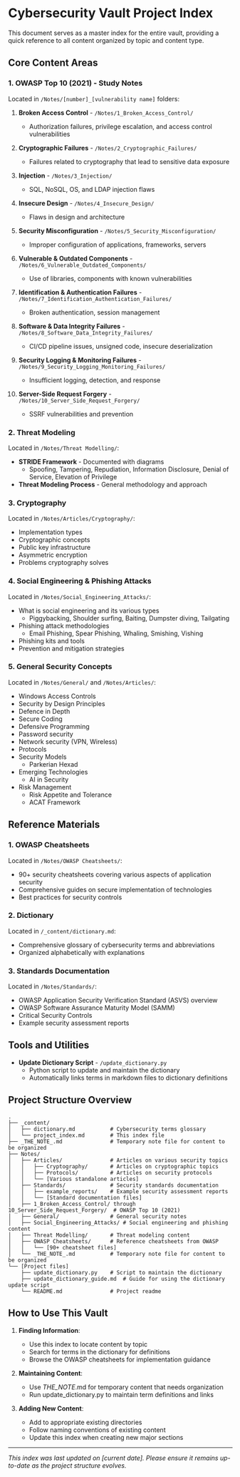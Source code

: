 # Cybersecurity Vault Project Index

This document serves as a master index for the entire vault, providing a quick reference to all content organized by topic and content type.

## Core Content Areas

### 1. OWASP Top 10 (2021) - Study Notes
Located in `/Notes/[number]_[vulnerability name]` folders:

1. **Broken Access Control** - `/Notes/1_Broken_Access_Control/`
   - Authorization failures, privilege escalation, and access control vulnerabilities
   
2. **Cryptographic Failures** - `/Notes/2_Cryptographic_Failures/`
   - Failures related to cryptography that lead to sensitive data exposure
   
3. **Injection** - `/Notes/3_Injection/`
   - SQL, NoSQL, OS, and LDAP injection flaws
   
4. **Insecure Design** - `/Notes/4_Insecure_Design/`
   - Flaws in design and architecture
   
5. **Security Misconfiguration** - `/Notes/5_Security_Misconfiguration/`
   - Improper configuration of applications, frameworks, servers
   
6. **Vulnerable & Outdated Components** - `/Notes/6_Vulnerable_Outdated_Components/`
   - Use of libraries, components with known vulnerabilities
   
7. **Identification & Authentication Failures** - `/Notes/7_Identification_Authentication_Failures/`
   - Broken authentication, session management
   
8. **Software & Data Integrity Failures** - `/Notes/8_Software_Data_Integrity_Failures/`
   - CI/CD pipeline issues, unsigned code, insecure deserialization
   
9. **Security Logging & Monitoring Failures** - `/Notes/9_Security_Logging_Monitoring_Failures/`
   - Insufficient logging, detection, and response
   
10. **Server-Side Request Forgery** - `/Notes/10_Server_Side_Request_Forgery/`
    - SSRF vulnerabilities and prevention

### 2. Threat Modeling
Located in `/Notes/Threat Modelling/`:

- **STRIDE Framework** - Documented with diagrams
  - Spoofing, Tampering, Repudiation, Information Disclosure, Denial of Service, Elevation of Privilege
- **Threat Modeling Process** - General methodology and approach

### 3. Cryptography
Located in `/Notes/Articles/Cryptography/`:

- Implementation types
- Cryptographic concepts 
- Public key infrastructure
- Asymmetric encryption
- Problems cryptography solves

### 4. Social Engineering & Phishing Attacks
Located in `/Notes/Social_Engineering_Attacks/`:

- What is social engineering and its various types
  - Piggybacking, Shoulder surfing, Baiting, Dumpster diving, Tailgating
- Phishing attack methodologies
  - Email Phishing, Spear Phishing, Whaling, Smishing, Vishing
- Phishing kits and tools
- Prevention and mitigation strategies

### 5. General Security Concepts
Located in `/Notes/General/` and `/Notes/Articles/`:

- Windows Access Controls
- Security by Design Principles
- Defence in Depth
- Secure Coding
- Defensive Programming
- Password security
- Network security (VPN, Wireless)
- Protocols
- Security Models
  - Parkerian Hexad
- Emerging Technologies
  - AI in Security
- Risk Management
  - Risk Appetite and Tolerance
  - ACAT Framework

## Reference Materials

### 1. OWASP Cheatsheets
Located in `/Notes/OWASP Cheatsheets/`:

- 90+ security cheatsheets covering various aspects of application security
- Comprehensive guides on secure implementation of technologies
- Best practices for security controls

### 2. Dictionary
Located in `/_content/dictionary.md`:

- Comprehensive glossary of cybersecurity terms and abbreviations
- Organized alphabetically with explanations

### 3. Standards Documentation
Located in `/Notes/Standards/`:

- OWASP Application Security Verification Standard (ASVS) overview
- OWASP Software Assurance Maturity Model (SAMM)
- Critical Security Controls
- Example security assessment reports

## Tools and Utilities

- **Update Dictionary Script** - `/update_dictionary.py`
  - Python script to update and maintain the dictionary
  - Automatically links terms in markdown files to dictionary definitions

## Project Structure Overview

```
.
├── _content/
│   ├── dictionary.md           # Cybersecurity terms glossary
│   └── project_index.md        # This index file
├── _THE_NOTE_.md               # Temporary note file for content to be organized
├── Notes/
│   ├── Articles/               # Articles on various security topics
│   │   ├── Cryptography/       # Articles on cryptographic topics
│   │   ├── Protocols/          # Articles on security protocols
│   │   └── [Various standalone articles]
│   ├── Standards/              # Security standards documentation
│   │   ├── example_reports/    # Example security assessment reports
│   │   └── [Standard documentation files]
│   ├── 1_Broken_Access_Control/ through 10_Server_Side_Request_Forgery/  # OWASP Top 10 (2021)
│   ├── General/                # General security notes
│   ├── Social_Engineering_Attacks/ # Social engineering and phishing content
│   ├── Threat Modelling/       # Threat modeling content
│   ├── OWASP Cheatsheets/      # Reference cheatsheets from OWASP
│   │   └── [90+ cheatsheet files]
│   └── _THE_NOTE_.md           # Temporary note file for content to be organized
└── [Project files]
    ├── update_dictionary.py    # Script to maintain the dictionary
    ├── update_dictionary_guide.md  # Guide for using the dictionary update script
    └── README.md               # Project readme
```

## How to Use This Vault

1. **Finding Information**:
   - Use this index to locate content by topic
   - Search for terms in the dictionary for definitions
   - Browse the OWASP cheatsheets for implementation guidance

2. **Maintaining Content**:
   - Use _THE_NOTE_.md for temporary content that needs organization
   - Run update_dictionary.py to maintain term definitions and links

3. **Adding New Content**:
   - Add to appropriate existing directories
   - Follow naming conventions of existing content
   - Update this index when creating new major sections

---

*This index was last updated on [current date]. Please ensure it remains up-to-date as the project structure evolves.* 
